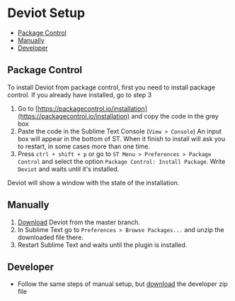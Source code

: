 # Deviot Setup

- [Package Control](#package-control)
- [Manually](#manually)
- [Developer](#developer)

## Package Control

To install Deviot from package control, first you need to install package control. If you already have installed, go to step 3

1. Go to [https://packagecontrol.io/installation](https://packagecontrol.io/installation) and copy the code in the grey box
2. Paste the code in the Sublime Text Console (`View > Console`) An input box will appear in the bottom of ST. When it finish to install will ask you to restart, in some cases more than one time.
3. Press `ctrl + shift + p` or go to `ST Menu > Preferences > Package Control` and select the option `Package Control: Install Package`. Write `Deviot` and waits until it's installed.

Deviot will show a window with the state of the installation.

## Manually

1. [Download](https://github.com/gepd/Deviot/archive/master.zip) Deviot from the master branch.
2. In Sublime Text go to `Preferences > Browse Packages...` and unzip the downloaded file there.
3. Restart Sublime Text and waits until the plugin is installed.

## Developer

- Follow the same steps of manual setup, but [download](https://github.com/gepd/Deviot/archive/develop.zip) the developer zip file
